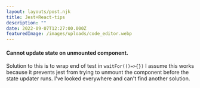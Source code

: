 ```yaml
---
layout: layouts/post.njk
title: Jest+React-tips
description: ""
date: 2022-09-07T12:27:00.000Z
featuredImage: /images/uploads/code_editor.webp
---
```


#### Cannot update state on unmounted component.
Solution to this is to wrap end of test in ```waitFor(()=>{})``` I assume this works because it prevents jest from trying to unmount the component before the state updater runs. I've looked everywhere and can't find another solution.
